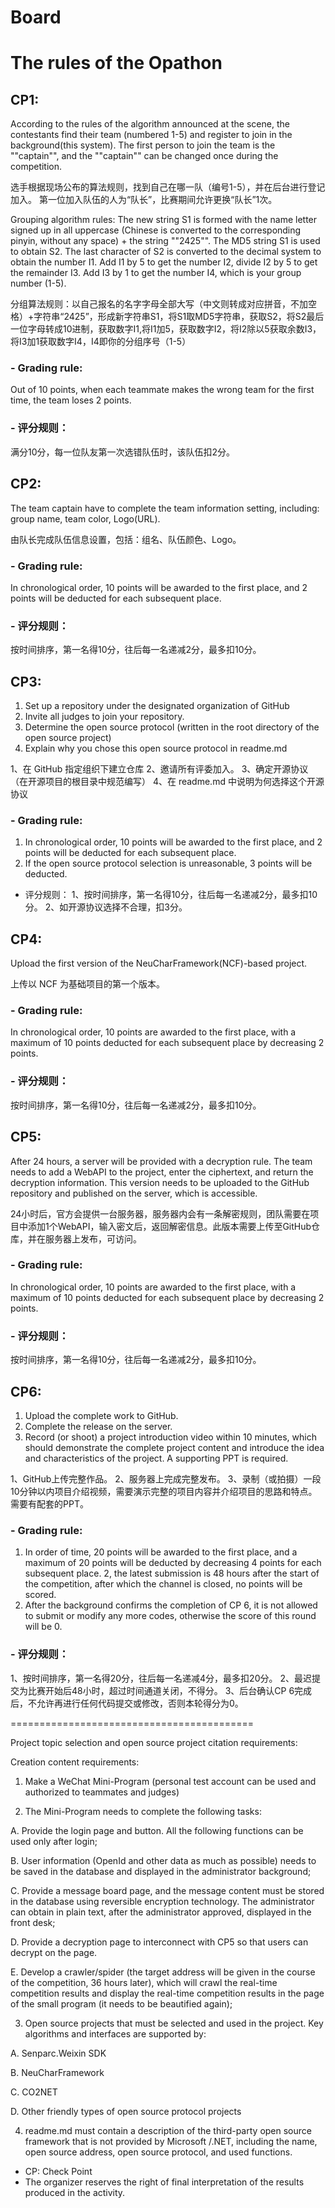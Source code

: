 # Board

# The rules of the Opathon

## CP1: 
According to the rules of the algorithm announced at the scene, the contestants find their team (numbered 1-5) and register to join in the background(this system).
The first person to join the team is the ""captain"", and the ""captain"" can be changed once during the competition.

选手根据现场公布的算法规则，找到自己在哪一队（编号1-5），并在后台进行登记加入。
第一位加入队伍的人为“队长”，比赛期间允许更换“队长”1次。

Grouping algorithm rules:
The new string S1 is formed with the name letter signed up in all uppercase (Chinese is converted to the corresponding pinyin, without any space) + the string ""2425"". The MD5 string S1 is used to obtain S2. The last character of S2 is converted to the decimal system to obtain the number I1. Add I1 by 5 to get the number I2, divide I2 by 5 to get the remainder I3. Add I3 by 1 to get the number I4, which is your group number (1-5).

分组算法规则：以自己报名的名字字母全部大写（中文则转成对应拼音，不加空格）+字符串“2425”，形成新字符串S1，将S1取MD5字符串，获取S2，将S2最后一位字母转成10进制，获取数字I1,将I1加5，获取数字I2，将I2除以5获取余数I3，将I3加1获取数字I4，I4即你的分组序号（1-5）

### - Grading rule:
Out of 10 points, when each teammate makes the wrong team for the first time, the team loses 2 points.

###  - 评分规则：
满分10分，每一位队友第一次选错队伍时，该队伍扣2分。

## CP2:
The team captain have to complete the team information setting, including: group name, team color, Logo(URL).

由队长完成队伍信息设置，包括：组名、队伍颜色、Logo。

### - Grading rule:
In chronological order, 10 points will be awarded to the first place, and 2 points will be deducted for each subsequent place.

###  - 评分规则：
按时间排序，第一名得10分，往后每一名递减2分，最多扣10分。

## CP3:
1. Set up a repository under the designated organization of GitHub
2. Invite all judges to join your repository.
3. Determine the open source protocol (written in the root directory of the open source project)
4. Explain why you chose this open source protocol in readme.md

1、在 GitHub 指定组织下建立仓库
2、邀请所有评委加入。
3、确定开源协议（在开源项目的根目录中规范编写）
4、在 readme.md 中说明为何选择这个开源协议

###  - Grading rule:
1. In chronological order, 10 points will be awarded to the first place, and 2 points will be deducted for each subsequent place.
2. If the open source protocol selection is unreasonable, 3 points will be deducted.

 - 评分规则：
1、按时间排序，第一名得10分，往后每一名递减2分，最多扣10分。
2、如开源协议选择不合理，扣3分。


## CP4:
Upload the first version of the NeuCharFramework(NCF)-based project.

上传以 NCF 为基础项目的第一个版本。

### - Grading rule:
In chronological order, 10 points are awarded to the first place, with a maximum of 10 points deducted for each subsequent place by decreasing 2 points.

###  - 评分规则：
按时间排序，第一名得10分，往后每一名递减2分，最多扣10分。

## CP5:
After 24 hours, a server will be provided with a decryption rule. The team needs to add a WebAPI to the project, enter the ciphertext, and return the decryption information. This version needs to be uploaded to the GitHub repository and published on the server, which is accessible.

24小时后，官方会提供一台服务器，服务器内会有一条解密规则，团队需要在项目中添加1个WebAPI，输入密文后，返回解密信息。此版本需要上传至GitHub仓库，并在服务器上发布，可访问。

### - Grading rule:
In chronological order, 10 points are awarded to the first place, with a maximum of 10 points deducted for each subsequent place by decreasing 2 points.

###  - 评分规则：
按时间排序，第一名得10分，往后每一名递减2分，最多扣10分。

## CP6:
1. Upload the complete work to GitHub.
2. Complete the release on the server.
3. Record (or shoot) a project introduction video within 10 minutes, which should demonstrate the complete project content and introduce the idea and characteristics of the project. A supporting PPT is required.

1、GitHub上传完整作品。
2、服务器上完成完整发布。
3、录制（或拍摄）一段10分钟以内项目介绍视频，需要演示完整的项目内容并介绍项目的思路和特点。需要有配套的PPT。

### - Grading rule:
1. In order of time, 20 points will be awarded to the first place, and a maximum of 20 points will be deducted by decreasing 4 points for each subsequent place.
2, the latest submission is 48 hours after the start of the competition, after which the channel is closed, no points will be scored.
3. After the background confirms the completion of CP 6, it is not allowed to submit or modify any more codes, otherwise the score of this round will be 0.


### - 评分规则：
1、按时间排序，第一名得20分，往后每一名递减4分，最多扣20分。
2、最迟提交为比赛开始后48小时，超过时间通道关闭，不得分。
3、后台确认CP 6完成后，不允许再进行任何代码提交或修改，否则本轮得分为0。


==========================================

Project topic selection and open source project citation requirements:

Creation content requirements:

1. Make a WeChat Mini-Program (personal test account can be used and authorized to teammates and judges)

2. The Mini-Program needs to complete the following tasks:

  A. Provide the login page and button. All the following functions can be used only after login;

  B. User information (OpenId and other data as much as possible) needs to be saved in the database and displayed in the administrator background;

  C. Provide a message board page, and the message content must be stored in the database using reversible encryption technology. The administrator can obtain in plain text, after the administrator approved, displayed in the front desk;

  D. Provide a decryption page to interconnect with CP5 so that users can decrypt on the page.

  E. Develop a crawler/spider (the target address will be given in the course of the competition, 36 hours later), which will crawl the real-time competition results and display the real-time competition results in the page of the small program (it needs to be beautified again);

3. Open source projects that must be selected and used in the project. Key algorithms and interfaces are supported by:

  A.	Senparc.Weixin SDK

  B.	NeuCharFramework

  C.	CO2NET

  D. Other friendly types of open source protocol projects

4. readme.md must contain a description of the third-party open source framework that is not provided by Microsoft /.NET, including the name, open source address, open source protocol, and used functions.


* CP: Check Point
* The organizer reserves the right of final interpretation of the results produced in the activity.
